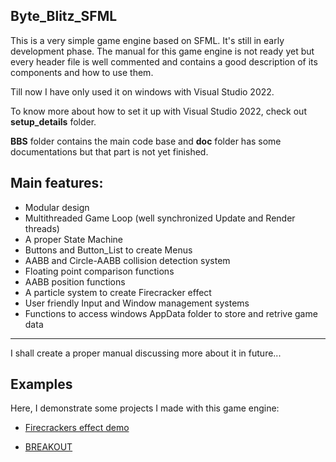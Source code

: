 ## Byte_Blitz_SFML

This is a very simple game engine based on SFML. It's still in early development phase. The manual for this game engine is not ready yet but every header file is well commented and contains a good description of its components and how to use them.

Till now I have only used it on windows with Visual Studio 2022.

To know more about how to set it up with Visual Studio 2022, check out **setup_details** folder.

**BBS** folder contains the main code base and **doc** folder has some documentations but that part is not yet finished.

## Main features:

 - Modular design
 - Multithreaded Game Loop (well synchronized Update and Render threads)
 - A proper State Machine
 - Buttons and Button_List to create Menus
 - AABB and Circle-AABB collision detection system
 - Floating point comparison functions
 - AABB position functions
 - A particle system to create Firecracker effect
 - User friendly Input and Window management systems
 - Functions to access windows AppData folder to store and retrive game data 

***

I shall create a proper manual discussing more about it in future...

## Examples

Here, I demonstrate some projects I made with this game engine:

 - [Firecrackers effect demo](https://www.reddit.com/r/sfml/s/SpdUVcmMU4)

 - [BREAKOUT](https://github.com/Tushar625/BREAKOUT)
